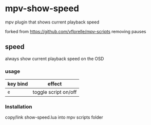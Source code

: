 # mpv-show-speed

mpv plugin that shows current playback speed

forked from https://github.com/vflorelle/mpv-scripts
removing pauses

## speed
always show current playback speed on the OSD

### usage
key bind|effect
--------|------
`e`     |toggle script on/off

### Installation
copy/link show-speed.lua into mpv scripts folder
